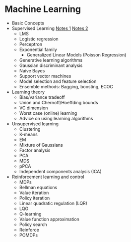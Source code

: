 # Machine Learning
- Basic Concepts
- Supervised Learning [Notes 1](https://github.com/inespancorbo/Machine-Learning/blob/master/Notes/Notes1.pdf) [Notes 2](https://github.com/inespancorbo/Machine-Learning/blob/master/Notes/Notes2.pdf)
  - LMS
  - Logistic regression
  - Perceptron
  - Exponential family
    - Generalized Linear Models (Poisson Regression)
  - Generative learning algorithms
  - Gaussian discriminant analysis
  - Naive Bayes
  - Support vector machines
  - Model selection and feature selection
  - Ensemble methods: Bagging, boosting, ECOC
- Learning theory
  - Bias/variance tradeoff
  - Union and Chernoff/Hoeffding bounds
  - VC dimension
  - Worst case (online) learning
  - Advice on using learning algorithms
- Unsupervised learning
  - Clustering
  - K-means
  - EM
  - Mixture of Gaussians
  - Factor analysis
  - PCA
  - MDS
  - pPCA
  - Independent components analysis (ICA)
- Reinforcement learning and control
  - MDPs
  - Bellman equations
  - Value iteration
  - Policy iteration
  - Linear quadratic regulation (LQR)
  - LQG
  - Q-learning
  - Value function approximation
  - Policy search
  - Reinforce
  - POMDPs
